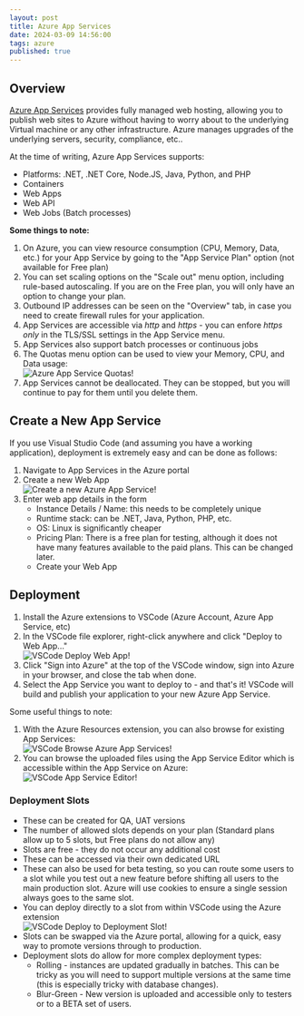 ```yaml
---
layout: post
title: Azure App Services
date: 2024-03-09 14:56:00
tags: azure
published: true
---
```


## Overview

[Azure App Services](https://azure.microsoft.com/en-us/products/app-service) provides fully managed web hosting, allowing you to publish web sites to Azure without having to worry about to the underlying Virtual machine or any other infrastructure.  Azure manages upgrades of the underlying servers, security, compliance, etc..  

At the time of writing, Azure App Services supports:

- Platforms: .NET, .NET Core, Node.JS, Java, Python, and PHP
- Containers
- Web Apps
- Web API
- Web Jobs (Batch processes)

**Some things to note:**
  
1. On Azure, you can view resource consumption (CPU, Memory, Data, etc.) for your App Service by going to the "App Service Plan" option (not available for Free plan)
2. You can set scaling options on the "Scale out" menu option, including rule-based autoscaling.  If you are on the Free plan, you will only have an option to change your plan.
3. Outbound IP addresses can be seen on the "Overview" tab, in case you need to create firewall rules for your application.
4. App Services are accessible via *http* and *https* - you can enfore *https only* in the TLS/SSL settings in the App Service menu.
5. App Services also support batch processes or continuous jobs
6. The Quotas menu option can be used to view your Memory, CPU, and Data usage:<br />
   ![Azure App Service Quotas!](../assets/img/2024/azure-appservice-quotas.png)
7. App Services cannot be deallocated.  They can be stopped, but you will continue to pay for them until you delete them.

## Create a New App Service

If you use Visual Studio Code (and assuming you have a working application), deployment is extremely easy and can be done as follows:

1. Navigate to App Services in the Azure portal
2. Create a new Web App <br />
   ![Create a new Azure App Service!](../assets/img/2024/azure-appservice-create.png)
3. Enter web app details in the form
   - Instance Details / Name: this needs to be completely unique
   - Runtime stack: can be .NET, Java, Python, PHP, etc.
   - OS: Linux is significantly cheaper
   - Pricing Plan: There is a free plan for testing, although it does not have many features available to the paid plans.  This can be changed later.
   - Create your Web App

## Deployment 

1. Install the Azure extensions to VSCode (Azure Account, Azure App Service, etc)
2. In the VSCode file explorer, right-click anywhere and click "Deploy to Web App..."<br />
   ![VSCode Deploy Web App!](../assets/img/2024/azure-appservice-vscode-deploywebapp.png)
3. Click "Sign into Azure" at the top of the VSCode window, sign into Azure in your browser, and close the tab when done.
4. Select the App Service you want to deploy to - and that's it!  VSCode will build and publish your application to your new Azure App Service.

Some useful things to note:

1. With the Azure Resources extension, you can also browse for existing App Services:<br />
   ![VSCode Browse Azure App Services!](../assets/img/2024/azure-vscode-resources.png)
2. You can browse the uploaded files using the App Service Editor which is accessible within the App Service on Azure:<br />
   ![VSCode App Service Editor!](../assets/img/2024/azure-appservice-editor.png)

### Deployment Slots

- These can be created for QA, UAT versions
- The number of allowed slots depends on your plan (Standard plans allow up to 5 slots, but Free plans do not allow any)
- Slots are free - they do not occur any additional cost
- These can be accessed via their own dedicated URL
- These can also be used for beta testing, so you can route some users to a slot while you test out a new feature before shifting all users to the main production slot. Azure will use cookies to ensure a single session always goes to the same slot.
- You can deploy directly to a slot from within VSCode using the Azure extension <br />
  ![VSCode Deploy to Deployment Slot!](../assets/img/2024/azure-appservice-vscode-deploymentslot.png)
- Slots can be swapped via the Azure portal, allowing for a quick, easy way to promote versions through to production.
- Deployment slots do allow for more complex deployment types:
  - Rolling - instances are updated gradually in batches.  This can be tricky as you will need to support multiple versions at the same time (this is especially tricky with database changes).
  - Blur-Green - New version is uploaded and accessible only to testers or to a BETA set of users.



